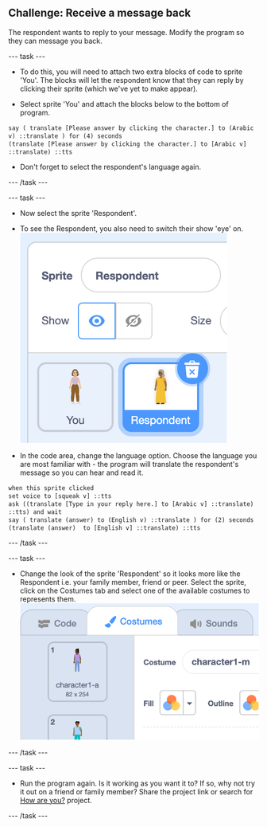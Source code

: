 
## Challenge: Receive a message back
The respondent wants to reply to your message. Modify the program so they can message you back.

--- task ---

+ To do this, you will need to attach two extra blocks of code to sprite 'You'. The blocks will let the respondent know that they can reply by clicking their sprite (which we've yet to make appear). 

+ Select sprite 'You' and attach the blocks below to the bottom of program. 

```blocks3
say ( translate [Please answer by clicking the character.] to (Arabic v) ::translate ) for (4) seconds
(translate [Please answer by clicking the character.] to [Arabic v] ::translate) ::tts
```
+ Don't forget to select the respondent's language again.

--- /task ---

--- task ---
+ Now select the sprite 'Respondent'.

+ To see the Respondent, you also need to switch their show 'eye' on.
!['Respondent' sprite](images/show-Respondent.png)

+ In the code area, change the language option. Choose the language you are most familiar with - the program will translate the respondent's message so you can hear and read it.
```blocks3
when this sprite clicked
set voice to [squeak v] ::tts
ask ((translate [Type in your reply here.] to [Arabic v] ::translate) ::tts) and wait
say ( translate (answer) to (English v) ::translate ) for (2) seconds
(translate (answer)  to [English v] ::translate) ::tts
```
--- /task ---

--- task ---

+ Change the look of the sprite 'Respondent' so it looks more like the Respondent i.e. your family member, friend or peer. Select the sprite, click on the Costumes tab and select one of the available costumes to represents them.
!['Respondent' sprite](images/choose-Respondent-costume.png)

--- /task ---

--- task ---

+ Run the program again. Is it working as you want it to? If so, why not try it out on a friend or family member? Share the project link or search for [How are you?](https://rpf.io/how-are-you-on) project.

--- /task ---
